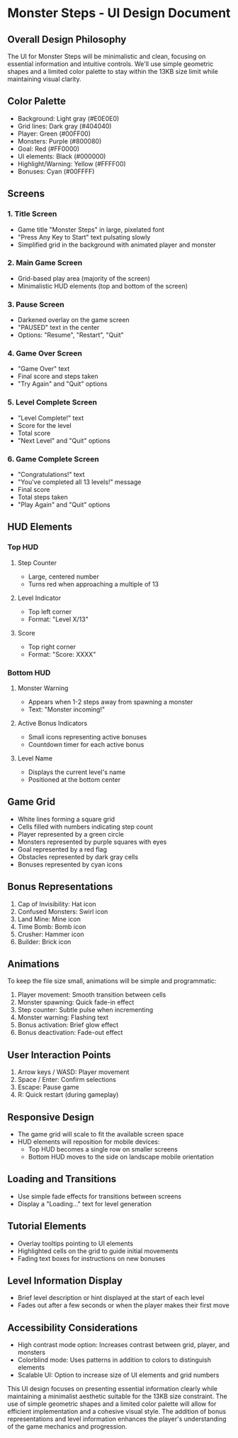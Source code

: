 # Monster Steps - UI Design Document

## Overall Design Philosophy
The UI for Monster Steps will be minimalistic and clean, focusing on essential information and intuitive controls. We'll use simple geometric shapes and a limited color palette to stay within the 13KB size limit while maintaining visual clarity.

## Color Palette
- Background: Light gray (#E0E0E0)
- Grid lines: Dark gray (#404040)
- Player: Green (#00FF00)
- Monsters: Purple (#800080)
- Goal: Red (#FF0000)
- UI elements: Black (#000000)
- Highlight/Warning: Yellow (#FFFF00)
- Bonuses: Cyan (#00FFFF)

## Screens

### 1. Title Screen
- Game title "Monster Steps" in large, pixelated font
- "Press Any Key to Start" text pulsating slowly
- Simplified grid in the background with animated player and monster

### 2. Main Game Screen
- Grid-based play area (majority of the screen)
- Minimalistic HUD elements (top and bottom of the screen)

### 3. Pause Screen
- Darkened overlay on the game screen
- "PAUSED" text in the center
- Options: "Resume", "Restart", "Quit"

### 4. Game Over Screen
- "Game Over" text
- Final score and steps taken
- "Try Again" and "Quit" options

### 5. Level Complete Screen
- "Level Complete!" text
- Score for the level
- Total score
- "Next Level" and "Quit" options

### 6. Game Complete Screen
- "Congratulations!" text
- "You've completed all 13 levels!" message
- Final score
- Total steps taken
- "Play Again" and "Quit" options

## HUD Elements

### Top HUD
1. Step Counter
   - Large, centered number
   - Turns red when approaching a multiple of 13

2. Level Indicator
   - Top left corner
   - Format: "Level X/13"

3. Score
   - Top right corner
   - Format: "Score: XXXX"

### Bottom HUD
1. Monster Warning
   - Appears when 1-2 steps away from spawning a monster
   - Text: "Monster incoming!"

2. Active Bonus Indicators
   - Small icons representing active bonuses
   - Countdown timer for each active bonus

3. Level Name
   - Displays the current level's name
   - Positioned at the bottom center

## Game Grid
- White lines forming a square grid
- Cells filled with numbers indicating step count
- Player represented by a green circle
- Monsters represented by purple squares with eyes
- Goal represented by a red flag
- Obstacles represented by dark gray cells
- Bonuses represented by cyan icons

## Bonus Representations
1. Cap of Invisibility: Hat icon
2. Confused Monsters: Swirl icon
3. Land Mine: Mine icon
4. Time Bomb: Bomb icon
5. Crusher: Hammer icon
6. Builder: Brick icon

## Animations
To keep the file size small, animations will be simple and programmatic:
1. Player movement: Smooth transition between cells
2. Monster spawning: Quick fade-in effect
3. Step counter: Subtle pulse when incrementing
4. Monster warning: Flashing text
5. Bonus activation: Brief glow effect
6. Bonus deactivation: Fade-out effect

## User Interaction Points
1. Arrow keys / WASD: Player movement
2. Space / Enter: Confirm selections
3. Escape: Pause game
4. R: Quick restart (during gameplay)

## Responsive Design
- The game grid will scale to fit the available screen space
- HUD elements will reposition for mobile devices:
  - Top HUD becomes a single row on smaller screens
  - Bottom HUD moves to the side on landscape mobile orientation

## Loading and Transitions
- Use simple fade effects for transitions between screens
- Display a "Loading..." text for level generation

## Tutorial Elements
- Overlay tooltips pointing to UI elements
- Highlighted cells on the grid to guide initial movements
- Fading text boxes for instructions on new bonuses

## Level Information Display
- Brief level description or hint displayed at the start of each level
- Fades out after a few seconds or when the player makes their first move

## Accessibility Considerations
- High contrast mode option: Increases contrast between grid, player, and monsters
- Colorblind mode: Uses patterns in addition to colors to distinguish elements
- Scalable UI: Option to increase size of UI elements and grid numbers

This UI design focuses on presenting essential information clearly while maintaining a minimalist aesthetic suitable for the 13KB size constraint. The use of simple geometric shapes and a limited color palette will allow for efficient implementation and a cohesive visual style. The addition of bonus representations and level information enhances the player's understanding of the game mechanics and progression.